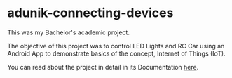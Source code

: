 # adunik-connecting-devices
This was my Bachelor's academic project.

The objective of this project was to control LED Lights and RC Car using an Android App to demonstrate basics of the concept, Internet of Things (IoT).

You can read about the project in detail in its Documentation <a href="https://github.com/ironjunk/adunik-connecting-devices/blob/master/Documentation.pdf" target="blank">here</a>.
